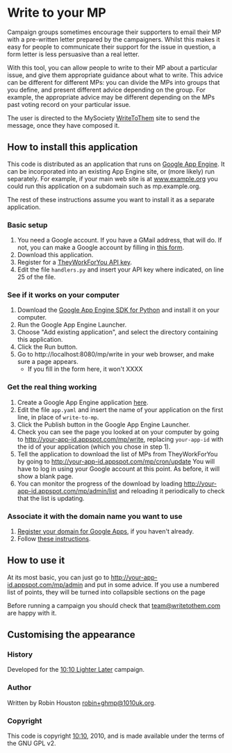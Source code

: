 # Write to your MP

Campaign groups sometimes encourage their supporters to email their MP with a pre-written letter prepared by
the campaigners. Whilst this makes it easy for people to communicate their support for the issue in question,
a form letter is less persuasive than a real letter.

With this tool, you can allow people to write to their MP about a particular issue, and give them appropriate
guidance about what to write. This advice can be different for different MPs: you can divide the MPs into groups
that you define, and present different advice depending on the group. For example, the appropriate advice may
be different depending on the MPs past voting record on your particular issue.

The user is directed to the MySociety [WriteToThem](http://www.writetothem.com/) site to send the message,
once they have composed it.

## How to install this application

This code is distributed as an application that runs on [Google App Engine](http://code.google.com/appengine/).
It can be incorporated into an existing App Engine site, or (more likely) run separately. For example, if your
main web site is at www.example.org you could run this application on a subdomain such as mp.example.org.

The rest of these instructions assume you want to install it as a separate application.

### Basic setup

1. You need a Google account. If you have a GMail address, that will do. If not, you can make a Google account
   by filling in [this form](https://www.google.com/accounts/NewAccount).
2. Download this application.
3. Register for a [TheyWorkForYou API key](http://www.theyworkforyou.com/api/key).
4. Edit the file `handlers.py` and insert your API key where indicated, on line 25 of the file.

### See if it works on your computer

1. Download the [Google App Engine SDK for Python](http://code.google.com/appengine/downloads.html#Google_App_Engine_SDK_for_Python) and install it on your computer.
2. Run the Google App Engine Launcher.
3. Choose "Add existing application", and select the directory containing this application.
4. Click the Run button.
5. Go to http://localhost:8080/mp/write in your web browser, and make sure a page appears.
    * If you fill in the form here, it won't XXXX

### Get the real thing working

1. Create a Google App Engine application [here](https://appengine.google.com/).
2. Edit the file `app.yaml` and insert the name of your application on the first line, in place of
   `write-to-mp`.
3. Click the Publish button in the Google App Engine Launcher.
4. Check you can see the page you looked at on your computer by going to
   http://your-app-id.appspot.com/mp/write, replacing `your-app-id` with the id of your application
   (which you chose in step 1).
5. Tell the application to download the list of MPs from TheyWorkForYou by going to
   http://your-app-id.appspot.com/mp/cron/update
   You will have to log in using your Google account at this point. As before, it will show
   a blank page.
6. You can monitor the progress of the download by loading http://your-app-id.appspot.com/mp/admin/list
   and reloading it periodically to check that the list is updating.

### Associate it with the domain name you want to use

1. [Register your domain for Google Apps](https://www.google.com/a/cpanel/domain/new),
   if you haven't already.
2. Follow [these instructions](http://code.google.com/appengine/articles/domains.html).

## How to use it

At its most basic, you can just go to http://your-app-id.appspot.com/mp/admin and put in some
advice. If you use a numbered list of points, they will be turned into collapsible sections on
the page

Before running a campaign you should check that <team@writetothem.com> are happy with it.

## Customising the appearance



### History

Developed for the [10:10 Lighter Later](http://www.lighterlater.org/) campaign.

### Author

Written by Robin Houston <robin+ghmp@1010uk.org>.

### Copyright
This code is copyright [10:10](http://www.1010uk.org/), 2010, and is made available under the terms of the GNU GPL v2.
